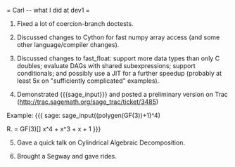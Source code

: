 = Carl -- what I did at dev1 =

1. Fixed a lot of coercion-branch doctests.

2. Discussed changes to Cython for fast numpy array access (and some other language/compiler changes).

3. Discussed changes to fast_float: support more data types than only C doubles; evaluate DAGs with shared subexpressions; support conditionals; and possibly use a JIT for a further speedup (probably at least 5x on "sufficiently complicated" examples).

4. Demonstrated {{{sage_input}}} and posted a preliminary version on Trac (http://trac.sagemath.org/sage_trac/ticket/3485)

Example:
{{{
sage: sage_input((polygen(GF(3))+1)^4)

R.<x> = GF(3)[]
x^4 + x^3 + x + 1
}}}

5. Gave a quick talk on Cylindrical Algebraic Decomposition.

6. Brought a Segway and gave rides.

